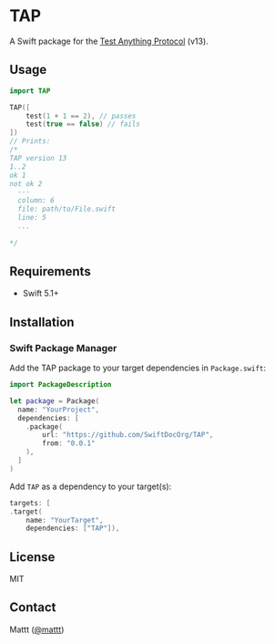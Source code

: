 # TAP

A Swift package for the [Test Anything Protocol][tap] (v13).

## Usage

```swift
import TAP

TAP([
    test(1 + 1 == 2), // passes
    test(true == false) // fails
])
// Prints:
/*
TAP version 13
1..2
ok 1
not ok 2
  ---
  column: 6
  file: path/to/File.swift
  line: 5
  ...
  
*/
```

## Requirements

- Swift 5.1+

## Installation

### Swift Package Manager

Add the TAP package to your target dependencies in `Package.swift`:

```swift
import PackageDescription

let package = Package(
  name: "YourProject",
  dependencies: [
    .package(
        url: "https://github.com/SwiftDocOrg/TAP",
        from: "0.0.1"
    ),
  ]
)
```

Add `TAP` as a dependency to your target(s):

```swift
targets: [
.target(
    name: "YourTarget",
    dependencies: ["TAP"]),
```

## License

MIT

## Contact

Mattt ([@mattt](https://twitter.com/mattt))

[tap]: https://testanything.org
